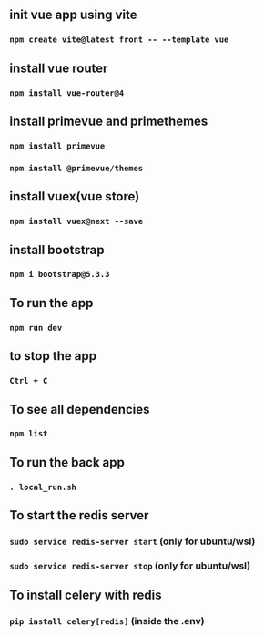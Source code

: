 ## init vue app using vite

### `npm create vite@latest front -- --template vue`

## install vue router

### `npm install vue-router@4`

## install primevue and primethemes

### `npm install primevue`

### `npm install @primevue/themes`

## install vuex(vue store)

### `npm install vuex@next --save`

## install bootstrap

### `npm i bootstrap@5.3.3`

## To run the app

### `npm run dev`

## to stop the app

### `Ctrl + C`

## To see all dependencies

### `npm list`

## To run the back app

### `. local_run.sh`

## To start the redis server

### `sudo service redis-server start` (only for ubuntu/wsl)

### `sudo service redis-server stop` (only for ubuntu/wsl)

## To install celery with redis

### `pip install celery[redis]` (inside the .env)
